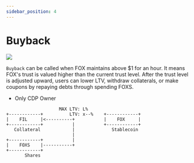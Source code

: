 ```yaml
---
sidebar_position: 4
---
```


# Buyback

![](../images/mechanism/buyback.png)

`Buyback` can be called when FOX maintains above $1 for an hour. It means FOX's trust is valued higher than the current trust level. After the trust level is adjusted upward, users can lower LTV, withdraw collaterals, or make coupons by repaying debts through spending FOXS.

- Only CDP Owner

```
                    MAX LTV: L%
+------------+          LTV: x--%    +------------+
|    FIL     |<----------+           |    FOX     |
+------------+           |           +------------+
   Collateral            |              Stablecoin
                         |
+------------+           |
|    FOXS    |-----------+
+------------+   
       Shares
```
